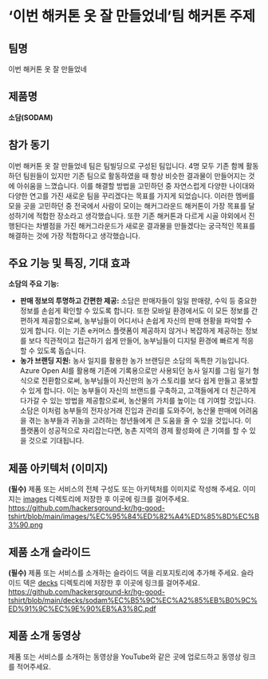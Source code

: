 # ‘이번 해커톤 옷 잘 만들었네’팀 해커톤 주제

## 팀명

이번 해커톤 옷 잘 만들었네

## 제품명

**소담(SODAM)**

## 참가 동기

이번 해커톤 옷 잘 만들었네 팀은 팀빌딩으로 구성된 팀입니다. 4명 모두 기존 함께 활동하던 팀원들이 있지만 기존 팀으로 활동하였을 때 항상 비슷한 결과물이 만들어지는 것에 아쉬움을 느꼈습니다. 이를 해결할 방법을 고민하던 중 자연스럽게 다양한 나이대와 다양한 연고를 가진 새로운 팀을 꾸리겠다는 목표를 가지게 되었습니다. 이러한 멤버를 모을 곳을 고민하던 중 전국에서 사람이 모이는 해커그라운드 해커톤이 가장 목표를 달성하기에 적합한 장소라고 생각했습니다. 또한 기존 해커톤과 다르게 시골 야외에서 진행된다는 차별점을 가진 해커그라운드가 새로운 결과물을 만들겠다는 궁극적인 목표를 해결하는 것에 가장 적합하다고 생각했습니다.

## 주요 기능 및 특징, 기대 효과

**소담의 주요 기능:**
- **판매 정보의 투명하고 간편한 제공:** 소담은 판매자들이 일일 판매량, 수익 등 중요한 정보를 손쉽게 확인할 수 있도록 합니다. 또한 모바일 환경에서도 이 모든 정보를 간편하게 제공함으로써, 농부님들이 어디서나 손쉽게 자신의 판매 현황을 파악할 수 있게 합니다. 이는 기존 e커머스 플랫폼이 제공하지 않거나 복잡하게 제공하는 정보를 보다 직관적이고 접근하기 쉽게 만들어, 농부님들이 디지털 환경에 빠르게 적응할 수 있도록 돕습니다.
- **농가 브랜딩 지원:** 농사 일지를 활용한 농가 브랜딩은 소담의 독특한 기능입니다. Azure Open AI를 활용해 기존에 기록용으로만 사용되던 농사 일지를 그림 일기 형식으로 전환함으로써, 농부님들이 자신만의 농가 스토리를 보다 쉽게 만들고 홍보할 수 있게 합니다. 이는 농부들이 자신의 브랜드를 구축하고, 고객들에게 더 친근하게 다가갈 수 있는 방법을 제공함으로써, 농산물의 가치를 높이는 데 기여할 것입니다.
소담은 이처럼 농부들의 전자상거래 진입과 관리를 도와주어, 농산물 판매에 어려움을 겪는 농부들과 귀농을 고려하는 청년들에게 큰 도움을 줄 수 있을 것입니다. 이 플랫폼이 성공적으로 자리잡는다면, 농촌 지역의 경제 활성화에 큰 기여를 할 수 있을 것으로 기대됩니다.


## 제품 아키텍처 (이미지)
**(필수)** 제품 또는 서비스의 전체 구성도 또는 아키텍처를 이미지로 작성해 주세요. 이미지는 [images](./images) 디렉토리에 저장한 후 이곳에 링크를 걸어주세요.
https://github.com/hackersground-kr/hg-good-tshirt/blob/main/images/%EC%95%84%ED%82%A4%ED%85%8D%EC%B3%90.png

## 제품 소개 슬라이드
**(필수)** 제품 또는 서비스를 소개하는 슬라이드 덱을 리포지토리에 추가해 주세요. 슬라이드 덱은 [decks](./decks) 디렉토리에 저장한 후 이곳에 링크를 걸어주세요.
https://github.com/hackersground-kr/hg-good-tshirt/blob/main/decks/sodam%EC%B5%9C%EC%A2%85%EB%B0%9C%ED%91%9C%EC%9E%90%EB%A3%8C.pdf

## 제품 소개 동영상
제품 또는 서비스를 소개하는 동영상을 YouTube와 같은 곳에 업로드하고 동영상 링크를 적어주세요.

